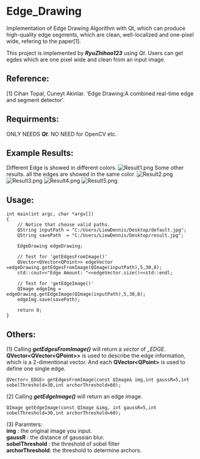 # Edge_Drawing
Implementation of Edge Drawing Algorithm with Qt, which can produce high-quality edge segments, which are clean, well-localized and one-pixel wide, refering to the paper[1].

This project is implemented by ***RyuZhihao123*** using *Qt*. Users can get egdes which are one pixel wide and clean from an input image.

## Reference:
[1] Cihan Topal, Cuneyt Akinlar. 'Edge Drawing:A combined real-time edge and segment detector'.

## Requirments:
ONLY NEEDS ***Qt***. NO NEED for OpenCV etc.

## Example Results:
Different Edge is showed in different colors.
![Result1.png](https://github.com/RyuZhihao123/Edge_Drawing/blob/master/result_examples/result3.png)
Some other results. all the edges are showed in the same color.
![Result2.png](https://github.com/RyuZhihao123/Edge_Drawing/blob/master/result_examples/result1.png)
![Result3.png](https://github.com/RyuZhihao123/Edge_Drawing/blob/master/result_examples/result2.png)
![Result4.png](https://github.com/RyuZhihao123/Edge_Drawing/blob/master/result_examples/result4.png)
![Result5.png](https://github.com/RyuZhihao123/Edge_Drawing/blob/master/result_examples/result5.png)
## Usage:
```
int main(int argc, char *argv[])
{
    // Notice that choose valid paths.
    QString inputPath = "C:/Users/LiewDennis/Desktop/default.jpg";
    QString savePath  = "C:/Users/LiewDennis/Desktop/result.jpg";

    EdgeDrawing edgeDrawing;

    // Test for 'getEdgesFromImage()'
    QVector<QVector<QPoint>> edgeVector =edgeDrawing.getEdgesFromImage(QImage(inputPath),5,30,8);
    std::cout<<"Edge Amount: "<<edgeVector.size()<<std::endl;

    // Test for 'getEdgeImage()'
    QImage edgeImg = edgeDrawing.getEdgeImage(QImage(inputPath),5,30,8);
    edgeImg.save(savePath);

    return 0;
}
```

## Others:
(1) Calling ***getEdgesFromImage()*** will return a *vector* of *_EDGE*.<br />
    **QVector\<QVector\<QPoint\>\>** is used to describe the edge information, which is a 2-dimentional vector. And each **QVector\<QPoint\>** is used to define one single edge.
```
QVector<_EDGE> getEdgesFromImage(const QImage& img,int gaussR=5,int sobelThreshold=30,int archorThreshold=60);
```
(2) Calling ***getEdgeImage()*** will return an edge image.
```
QImage getEdgeImage(const QImage &img, int gaussR=5,int sobelThreshold=30,int archorThreshold=60);
```
(3) Paramters:<br />
            **img**     : the original image you input.<br />
            **gaussR**  : the distance of gaussian blur.<br />
            **sobelThreshold** : the threshold of sobel filter<br />
            **archorThreshold**: the threshold to determine archors.

